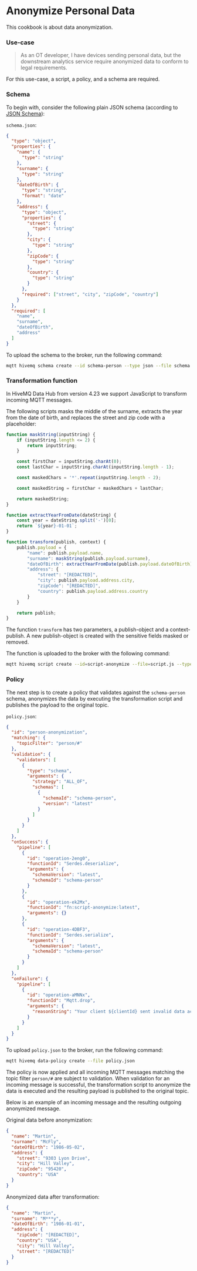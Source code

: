 # Anonymize Personal Data
This cookbook is about data anonymization.

### Use-case
> As an OT developer, I have devices sending personal data, but the downstream analytics service require anonymized data to conform to legal requirements.

For this use-case, a script, a policy, and a schema are required.

### Schema

To begin with, consider the following plain JSON schema (according to [JSON Schema](https://json-schema.org/)):

`schema.json`:
```json
{
  "type": "object",
  "properties": {
    "name": {
      "type": "string"
    },
    "surname": {
      "type": "string"
    },
    "dateOfBirth": {
      "type": "string",
      "format": "date"
    },
    "address": {
      "type": "object",
      "properties": {
        "street": {
          "type": "string"
        },
        "city": {
          "type": "string"
        },
        "zipCode": {
          "type": "string"
        },
        "country": {
          "type": "string"
        }
      },
      "required": ["street", "city", "zipCode", "country"]
    }
  },
  "required": [
    "name",
    "surname",
    "dateOfBirth",
    "address"
  ]
}
```

To upload the schema to the broker, run the following command:

```bash
mqtt hivemq schema create --id schema-person --type json --file schema.json
```

### Transformation function
In HiveMQ Data Hub from version 4.23 we support JavaScript to transform incoming MQTT 
messages. 

The following scripts masks the middle of the surname, extracts the year from the date of birth, and replaces the street
and zip code with a placeholder:

```javascript
function maskString(inputString) {
    if (inputString.length <= 2) {
        return inputString;
    }

    const firstChar = inputString.charAt(0);
    const lastChar = inputString.charAt(inputString.length - 1);

    const maskedChars = '*'.repeat(inputString.length - 2);

    const maskedString = firstChar + maskedChars + lastChar;

    return maskedString;
}

function extractYearFromDate(dateString) {
    const year = dateString.split('-')[0];
    return `${year}-01-01`;
}

function transform(publish, context) {
    publish.payload = {
        "name": publish.payload.name,
        "surname": maskString(publish.payload.surname),
        "dateOfBirth": extractYearFromDate(publish.payload.dateOfBirth),
        "address": {
            "street": "[REDACTED]",
            "city": publish.payload.address.city,
            "zipCode": "[REDACTED]",
            "country": publish.payload.address.country
        }
    }

    return publish;
}
```
The function `transform` has two parameters, a publish-object and a context-publish. A new
publish-object is created with the sensitive fields masked or removed.

The function is uploaded to the broker with the following command:

```basH
mqtt hivemq script create --id=script-anonymize --file=script.js --type=transformation
```

### Policy
The next step is to create a policy that validates against the `schema-person` schema, 
anonymizes the data by executing the transformation script and publishes the payload to the original topic.

`policy.json`:
```json
{
  "id": "person-anonymization",
  "matching": {
    "topicFilter": "person/#"
  },
  "validation": {
    "validators": [
      {
        "type": "schema",
        "arguments": {
          "strategy": "ALL_OF",
          "schemas": [
            {
              "schemaId": "schema-person",
              "version": "latest"
            }
          ]
        }
      }
    ]
  },
  "onSuccess": {
    "pipeline": [
      {
        "id": "operation-2eng0",
        "functionId": "Serdes.deserialize",
        "arguments": {
          "schemaVersion": "latest",
          "schemaId": "schema-person"
        }
      },
      {
        "id": "operation-ek2Mx",
        "functionId": "fn:script-anonymize:latest",
        "arguments": {}
      },
      {
        "id": "operation-4DBF3",
        "functionId": "Serdes.serialize",
        "arguments": {
          "schemaVersion": "latest",
          "schemaId": "schema-person"
        }
      }
    ]
  },
  "onFailure": {
    "pipeline": [
      {
        "id": "operation-aMNNx",
        "functionId": "Mqtt.drop",
        "arguments": {
          "reasonString": "Your client ${clientId} sent invalid data according to the schema: ${validationResult}."
        }
      }
    ]
  }
}
```

To upload `policy.json` to the broker, run the following command:

```bash
mqtt hivemq data-policy create --file policy.json
```

The policy is now applied and all incoming MQTT messages matching the topic filter `person/#` are subject to validation.
When validation for an incoming message is successful, the transformation script to anonymize the data is executed and the
resulting payload is published to the original topic.

Below is an example of an incoming message and the resulting outgoing anonymized message.

Original data before anonymization:
```json
{
  "name": "Martin",
  "surname": "McFly",
  "dateOfBirth": "1986-05-02",
  "address": {
    "street": "9303 Lyon Drive",
    "city": "Hill Valley",
    "zipCode": "95420",
    "country": "USA"
  }
}
```

Anonymized data after transformation:
```json
{
  "name": "Martin",
  "surname": "M***y",
  "dateOfBirth": "1986-01-01",
  "address": {
    "zipCode": "[REDACTED]",
    "country": "USA",
    "city": "Hill Valley",
    "street": "[REDACTED]"
  }
}
```